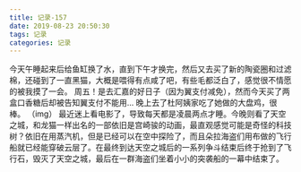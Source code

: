 ```yaml
---
title: 记录-157
date: 2019-08-23 20:50:30
tags: 记录
categories: 记录
---
```

今天午睡起来后给鱼缸换了水，直到下午才换完，然后又去买了新的陶瓷圈和过滤棉，还碰到了一直黑猫，大概是喂得有点咸了吧，有些毛都泛白了，感觉很不情愿的被我摸了一会。
周五！是去汇嘉的好日子（因为翼支付减免），然而今天买了两盒口香糖后却被告知翼支付不能用...
晚上去了杜阿姨家吃了她做的大盘鸡，很棒。
（img）
最近迷上看电影了，导致每天都是凌晨两点才睡。今晚则看了天空之城，和龙猫一样出名的一部依旧是宫崎骏的动画，最直观感觉可能是奇怪的科技树？依旧在用蒸汽机，但是已经可以在空中探险了，而且朵拉海盗们用布做的飞行船就已经能穿破云层了。在最终到达天空之城后的一系列争斗结束后终于抢到了飞行石，毁灭了天空之城，最后在一群海盗们坐着小小的突袭船的一幕中结束了。